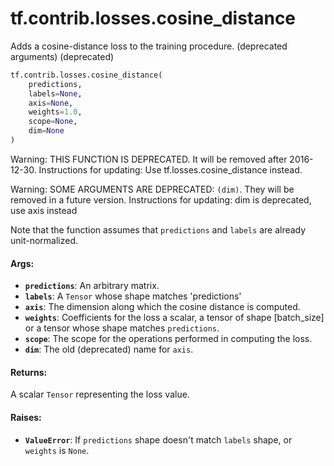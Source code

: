 <div itemscope itemtype="http://developers.google.com/ReferenceObject">
<meta itemprop="name" content="tf.contrib.losses.cosine_distance" />
<meta itemprop="path" content="Stable" />
</div>

# tf.contrib.losses.cosine_distance

Adds a cosine-distance loss to the training procedure. (deprecated arguments) (deprecated)

``` python
tf.contrib.losses.cosine_distance(
    predictions,
    labels=None,
    axis=None,
    weights=1.0,
    scope=None,
    dim=None
)
```

<!-- Placeholder for "Used in" -->

Warning: THIS FUNCTION IS DEPRECATED. It will be removed after 2016-12-30.
Instructions for updating:
Use tf.losses.cosine_distance instead.

Warning: SOME ARGUMENTS ARE DEPRECATED: `(dim)`. They will be removed in a future version.
Instructions for updating:
dim is deprecated, use axis instead

Note that the function assumes that `predictions` and `labels` are already
unit-normalized.

#### Args:


* <b>`predictions`</b>: An arbitrary matrix.
* <b>`labels`</b>: A `Tensor` whose shape matches 'predictions'
* <b>`axis`</b>: The dimension along which the cosine distance is computed.
* <b>`weights`</b>: Coefficients for the loss a scalar, a tensor of shape
  [batch_size] or a tensor whose shape matches `predictions`.
* <b>`scope`</b>: The scope for the operations performed in computing the loss.
* <b>`dim`</b>: The old (deprecated) name for `axis`.


#### Returns:

A scalar `Tensor` representing the loss value.



#### Raises:


* <b>`ValueError`</b>: If `predictions` shape doesn't match `labels` shape, or
  `weights` is `None`.